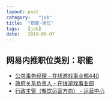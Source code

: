 ```yaml
---
layout:	post
category:	"job"
title:	"职能-岗位"
tags:	[job]
date:	2019-05-07
---
```

## 网易内推职位类别：职能
- [公共事务经理 - 在线游戏事业部440](http://mobile.bole.netease.com/bole/boleDetail?id=16244&employeeId=346f03c3cda5f04c&key=all)
- [政府关系负责人 - 在线游戏事业部](http://mobile.bole.netease.com/bole/boleDetail?id=14906&employeeId=346f03c3cda5f04c&key=all)
- [行政主管（餐饮运营方向） - 运营中心](http://mobile.bole.netease.com/bole/boleDetail?id=14922&employeeId=346f03c3cda5f04c&key=all)
